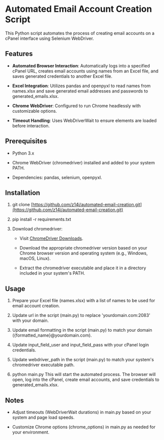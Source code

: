 Automated Email Account Creation Script
=======================================

This Python script automates the process of creating email accounts on a cPanel interface using Selenium WebDriver.

Features
--------

*   **Automated Browser Interaction**: Automatically logs into a specified cPanel URL, creates email accounts using names from an Excel file, and saves generated credentials to another Excel file.
    
*   **Excel Integration**: Utilizes pandas and openpyxl to read names from names.xlsx and save generated email addresses and passwords to generated\_emails.xlsx.
    
*   **Chrome WebDriver**: Configured to run Chrome headlessly with customizable options.
    
*   **Timeout Handling**: Uses WebDriverWait to ensure elements are loaded before interaction.
    

Prerequisites
-------------

*   Python 3.x
    
*   Chrome WebDriver (chromedriver) installed and added to your system PATH.
    
*   Dependencies: pandas, selenium, openpyxl.
    

Installation
------------

1.  git clone [https://github.com/z14i/automated-email-creation.git](https://github.com/z14i/automated-email-creation.git)
    
2.  pip install -r requirements.txt
    
3.  Download chromedriver:
    
    *   Visit [ChromeDriver Downloads](https://developer.chrome.com/docs/chromedriver/downloads#current_releases).
        
    *   Download the appropriate chromedriver version based on your Chrome browser version and operating system (e.g., Windows, macOS, Linux).
        
    *   Extract the chromedriver executable and place it in a directory included in your system's PATH.
        

Usage
-----

1.  Prepare your Excel file (names.xlsx) with a list of names to be used for email account creation.
    
2.  Update url in the script (main.py) to replace 'yourdomain.com:2083' with your domain.
    
3.  Update email formatting in the script (main.py) to match your domain ({formatted\_name}@yourdomain.com).
    
4.  Update input\_field\_user and input\_field\_pass with your cPanel login credentials.
    
5.  Update webdriver\_path in the script (main.py) to match your system's chromedriver executable path.
    
6.  python main.py This will start the automated process. The browser will open, log into the cPanel, create email accounts, and save credentials to generated\_emails.xlsx.
    

Notes
-----

*   Adjust timeouts (WebDriverWait durations) in main.py based on your system and page load speeds.
    
*   Customize Chrome options (chrome\_options) in main.py as needed for your environment.
